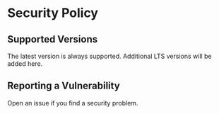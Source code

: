 # Security Policy

## Supported Versions

The latest version is always supported. Additional LTS versions will be added here.

## Reporting a Vulnerability

Open an issue if you find a security problem.
